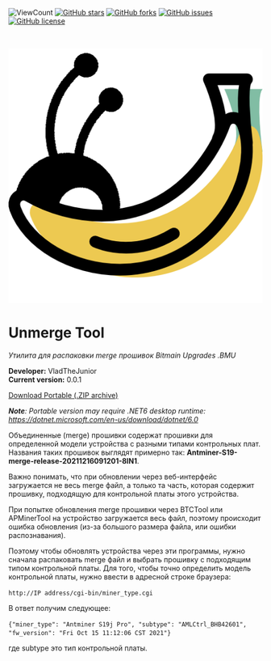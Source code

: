 ![ViewCount](https://views.whatilearened.today/views/github/VladTheJunior/UnmergeTool.svg)
[![GitHub stars](https://img.shields.io/github/stars/VladTheJunior/UnmergeTool)](https://github.com/VladTheJunior/UnmergeTool/stargazers)
[![GitHub forks](https://img.shields.io/github/forks/VladTheJunior/UnmergeTool)](https://github.com/VladTheJunior/UnmergeTool/network)
[![GitHub issues](https://img.shields.io/github/issues/VladTheJunior/UnmergeTool)](https://github.com/VladTheJunior/UnmergeTool/issues)
[![GitHub license](https://img.shields.io/github/license/VladTheJunior/UnmergeTool)](https://github.com/VladTheJunior/UnmergeTool/blob/master/LICENSE)
<!-- PROJECT LOGO -->
<br />
<p align="center">
  <a href="https://github.com/VladTheJunior/UnmergeTool">
    <img src="Images/Icon.png" alt="Logo">
  </a>
</p>

# Unmerge Tool

*Утилита для распаковки merge прошивок Bitmain Upgrades .BMU*

**Developer:** VladTheJunior<br />
**Current version:** 0.0.1<br />

[Download Portable (.ZIP archive)]()<br />

*__Note__: Portable version may require .NET6 desktop runtime: https://dotnet.microsoft.com/en-us/download/dotnet/6.0*


Объединенные (merge) прошивки содержат прошивки для определенной модели устройства с разными типами контрольных плат. Названия таких прошивок выглядят примерно так: __Antminer-S19-merge-release-20211216091201-8IN1__. 

Важно понимать, что при обновлении через веб-интерфейс загружается не весь merge файл, а только та часть, которая содержит прошивку, подходящую для контрольной платы этого устройства.

При попытке обновления merge прошивки через BTCTool или APMinerTool на устройство загружается весь файл, поэтому происходит ошибка обновления (из-за большого размера файла, или ошибки распознавания).

Поэтому чтобы обновлять устройства через эти программы, нужно сначала распаковать merge файл и выбрать прошивку с подходящим типом контрольной платы.
Для того, чтобы точно определить модель контрольной платы, нужно ввести в адресной строке браузера:

```http://IP address/cgi-bin/miner_type.cgi```

В ответ получим следующее:

```{"miner_type": "Antminer S19j Pro", "subtype": "AMLCtrl_BHB42601", "fw_version": "Fri Oct 15 11:12:06 CST 2021"}```

где subtype это тип контрольной платы.




